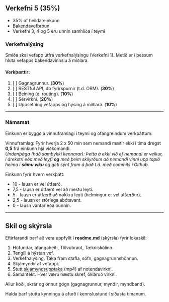 ## Verkefni 5 (35%)  
- 35% af heildareinkunn
- [Bakendavefþróun](https://github.com/vefforritunII/afangi/blob/main/Bakendi.md)
- Verkefni 3, 4 og 5 eru unnin samhliða í teymi

### Verkefnalýsing
Smíða skal vefapp útfrá verkefnalýsingu (Verkefni 1). Metið er í þessum hluta vefapps bakendavinnslu á miðlara.

#### Verkþættir:
1. [ ] Gagnagrunnur. (**30%**)
1. [ ] RESTful API, db fyrirspurnir (t.d. ORM). (**30%**)
1. [ ] Beining (e. routing). (**10%**)
1. [ ] Sérvirkni. (**20%**)
1. [ ] Uppsetning vefapps og hýsing á miðlara. (**10%**)
   
---

### Námsmat 

Einkunn er byggð á vinnuframlagi í teymi og ofangreindum verkþáttum:

Vinnuframlag:
Fyrir hverja 2 x 50 mín sem nemandi mætir ekki í tíma dregst **0,5** frá einkunn hjá viðkomandi. <br>
_Undanþága (háð samþykki kennarar): Þetta á ekki við ef nemandi er veikur, í árekstri eða með leyfi **og** með þeim skilyrðum að nemandi vinni upp tapið heima í **sömu viku** og geti sýnt fram á það t.d. með commits í Github._

Einkunn fyrir hvern verkþátt:
- 10 - lausn er vel útfærð.
- 7,5 - lausn er útfærð vel að mestu leyti.
- 5 - lausn er útfærð að nokkru leyti (helmingur er vel útfærður).
- 2,5 - lausn er stórlega ábótavant.
- 0 - lausn vantar eða óunnin.

---


## Skil og skýrsla 
Eftirfarandi þarf að vera uppfyllt í **readme.md** (skýrsla) fyrir lokaskil:

1.	Höfundar, áfangaheiti, Tölvubraut, Tækniskólinn.
1. Tengill á hýstan vef.
1.	Verkefnalýsing. Taka fram stafla, söfn, gagnagrunnshönnun. 
1.	Skjámyndir af vefappi.
1.	Stutt [skjámyndsupptaka](https://screenpal.com/) (mp4) af notendavirkni.
1.	Samantekt. Hver væru næstu skref, ókláruð virkni.

Allur kóði, skrár og önnur gögn (gagnagrunnur, myndir, myndband). <br>

Halda þarf stutta kynningu á afurð í kennslustund í síðasta tímanum.


